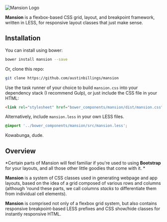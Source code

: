 ![Mansion Logo](http://austinbillings.com/projects/Mansion.png)

**Mansion** is a flexbox-based CSS grid, layout, and breakpoint framework, written in LESS, for responsive layout classes that just make sense.

## Installation

You can install using bower:
```bash
bower install mansion --save
```
Or, clone this repo:
```bash
git clone https://github.com/austinbillings/mansion
```
Use the task runner of your choice to build `mansion.css` into your dependency stack (I recommend Gulp), or just include the CSS file in your HTML:
```html
<link rel="stylesheet" href="bower_components/mansion/dist/mansion.css" />
```
Alternatively, include `mansion.less` in your own LESS files.
```css
@import '../bower_components/mansion/src/mansion.less';
```
Kowabunga, dude.

## Overview

*Certain parts of Mansion will feel familiar if you're used to using **Bootstrap** for your layouts, and all those other little goodies that come with it. *

**Mansion** is a system of CSS classes used in generating webpage and app layouts, based on the idea of a grid composed of various rows and columns (although 'round these parts, we call columns *stacks* to differentiate them from individual cell elements).

**Mansion** is comprised not only of a flexbox grid system, but also contains responsive breakpoint-based LESS prefixes and CSS show/hide classes for instantly responsive HTML.
